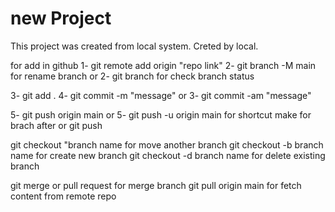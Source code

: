 # new Project
This project was created from local system.
Creted by local.

for add in github
1- git remote add origin "repo link"
2- git branch -M main for rename branch or
2- git branch for check branch status

3- git add .
4- git commit -m "message" or 
3-  git commit -am "message"

5- git push origin main or
5- git push -u origin main for shortcut make for brach after or
git push

git checkout "branch name for move another branch
git checkout -b branch name for create new branch
git checkout -d branch name for delete existing branch

git merge or pull request for merge branch
git pull origin main for fetch content from remote repo